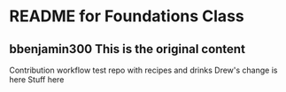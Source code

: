 # README for Foundations Class
bbenjamin300
This is the original content
---

Contribution workflow test repo with recipes and drinks
Drew's change is here
Stuff here


